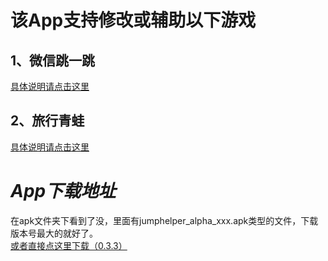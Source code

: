 # 该App支持修改或辅助以下游戏

## 1、微信跳一跳
[具体说明请点击这里](/app/src/main/java/com/cooloongwu/helper/jump/README.md)

## 2、旅行青蛙
[具体说明请点击这里](/app/src/main/java/com/cooloongwu/helper/frog/README.md)


# *App下载地址*

在apk文件夹下看到了没，里面有jumphelper_alpha_xxx.apk类型的文件，下载版本号最大的就好了。  
[或者直接点这里下载（0.3.3）](https://raw.githubusercontent.com/CooLoongWu/JumpHelper/master/apk/jumphelper_alpha_0.3.3.apk)